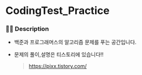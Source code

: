 # CodingTest_Practice

### 👩‍💻 Description
- 백준과 프로그래머스의 알고리즘 문제를 푸는 공간입니다.

- 문제의 풀이,설명은 티스토리에 있습니다!!
  > https://pixx.tistory.com/
  
